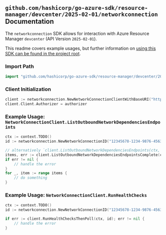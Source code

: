
## `github.com/hashicorp/go-azure-sdk/resource-manager/devcenter/2025-02-01/networkconnection` Documentation

The `networkconnection` SDK allows for interaction with Azure Resource Manager `devcenter` (API Version `2025-02-01`).

This readme covers example usages, but further information on [using this SDK can be found in the project root](https://github.com/hashicorp/go-azure-sdk/tree/main/docs).

### Import Path

```go
import "github.com/hashicorp/go-azure-sdk/resource-manager/devcenter/2025-02-01/networkconnection"
```


### Client Initialization

```go
client := networkconnection.NewNetworkConnectionClientWithBaseURI("https://management.azure.com")
client.Client.Authorizer = authorizer
```


### Example Usage: `NetworkConnectionClient.ListOutboundNetworkDependenciesEndpoints`

```go
ctx := context.TODO()
id := networkconnection.NewNetworkConnectionID("12345678-1234-9876-4563-123456789012", "example-resource-group", "networkConnectionName")

// alternatively `client.ListOutboundNetworkDependenciesEndpoints(ctx, id)` can be used to do batched pagination
items, err := client.ListOutboundNetworkDependenciesEndpointsComplete(ctx, id)
if err != nil {
	// handle the error
}
for _, item := range items {
	// do something
}
```


### Example Usage: `NetworkConnectionClient.RunHealthChecks`

```go
ctx := context.TODO()
id := networkconnection.NewNetworkConnectionID("12345678-1234-9876-4563-123456789012", "example-resource-group", "networkConnectionName")

if err := client.RunHealthChecksThenPoll(ctx, id); err != nil {
	// handle the error
}
```

